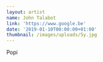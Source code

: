 ```yaml
---
layout: artist
name: John Talabot
link: 'https://www.google.be'
date: '2019-01-10T00:00:00+01:00'
thumbnail: /images/uploads/5y.jpg
---
```

Popi
